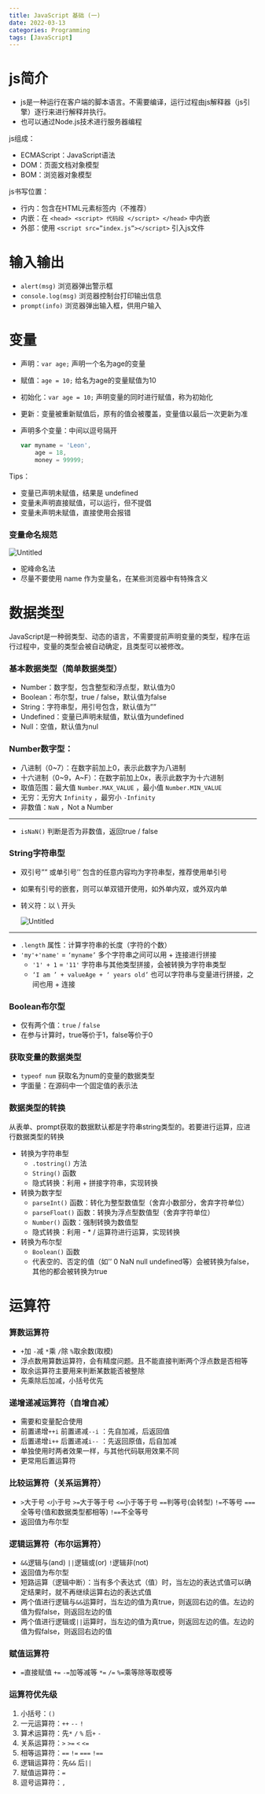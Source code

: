 ```yaml
---
title: JavaScript 基础 (一)
date: 2022-03-13
categories: Programming
tags: [JavaScript]
---
```


# js简介

- js是一种运行在客户端的脚本语言。不需要编译，运行过程由js解释器（js引擎）逐行来进行解释并执行。
- 也可以通过Node.js技术进行服务器编程

js组成：

- ECMAScript：JavaScript语法
- DOM：页面文档对象模型
- BOM：浏览器对象模型

js书写位置：

- 行内：包含在HTML元素标签内（不推荐）
- 内嵌：在 `<head> <script> 代码段 </script> </head>` 中内嵌
- 外部：使用 `<script src=”index.js”></script>` 引入js文件

# 输入输出

- `alert(msg)` 浏览器弹出警示框
- `console.log(msg)` 浏览器控制台打印输出信息
- `prompt(info)` 浏览器弹出输入框，供用户输入

# 变量

- 声明：`var age;` 声明一个名为age的变量
- 赋值：`age = 10;` 给名为age的变量赋值为10
- 初始化：`var age = 10;` 声明变量的同时进行赋值，称为初始化
- 更新：变量被重新赋值后，原有的值会被覆盖，变量值以最后一次更新为准
- 声明多个变量：中间以逗号隔开
  
    ```js
    var myname = 'Leon',
        age = 18,
        money = 99999;
    ```
    

Tips：

- 变量已声明未赋值，结果是 undefined
- 变量未声明直接赋值，可以运行，但不提倡
- 变量未声明未赋值，直接使用会报错

### 变量命名规范

![Untitled](https://p.ipic.vip/widlr9.png)

- 驼峰命名法
- 尽量不要使用 name 作为变量名，在某些浏览器中有特殊含义

# 数据类型

JavaScript是一种弱类型、动态的语言，不需要提前声明变量的类型，程序在运行过程中，变量的类型会被自动确定，且类型可以被修改。

### 基本数据类型（简单数据类型）

- Number：数字型，包含整型和浮点型，默认值为0
- Boolean：布尔型，true / false，默认值为false
- String：字符串型，用引号包含，默认值为””
- Undefined：变量已声明未赋值，默认值为undefined
- Null：空值，默认值为nul

### Number数字型：

- 八进制（0~7）：在数字前加上0，表示此数字为八进制
- 十六进制（0~9，A~F）：在数字前加上0x，表示此数字为十六进制
- 取值范围：最大值 `Number.MAX_VALUE` ，最小值 `Number.MIN_VALUE`
- 无穷：无穷大 `Infinity` ，最穷小 `-Infinity`
- 非数值：`NaN` ，Not a Number

---

- `isNaN()` 判断是否为非数值，返回true / false

### String字符串型

- 双引号”” 或单引号’’ 包含的任意内容均为字符串型，推荐使用单引号
- 如果有引号的嵌套，则可以单双错开使用，如外单内双，或外双内单
- 转义符：以 \ 开头
  
    ![Untitled](https://p.ipic.vip/hy94el.png)
    

---

- `.length` 属性：计算字符串的长度（字符的个数）
- `'my'+'name'` = `‘myname’` 多个字符串之间可以用 + 连接进行拼接
    - `'1' + 1` = `'11'` 字符串与其他类型拼接，会被转换为字符串类型
    - `‘I am ’ + valueAge + ‘ years old’` 也可以字符串与变量进行拼接，之间也用 + 连接

### Boolean布尔型

- 仅有两个值：`true` / `false`
- 在参与计算时，true等价于1，false等价于0

### 获取变量的数据类型

- `typeof num` 获取名为num的变量的数据类型
- 字面量：在源码中一个固定值的表示法

### 数据类型的转换

从表单、prompt获取的数据默认都是字符串string类型的。若要进行运算，应进行数据类型的转换

- 转换为字符串型
    - `.tostring()` 方法
    - `String()` 函数
    - 隐式转换：利用 + 拼接字符串，实现转换
- 转换为数字型
    - `parseInt()` 函数：转化为整型数值型（舍弃小数部分，舍弃字符单位）
    - `parseFloat()` 函数：转换为浮点型数值型（舍弃字符单位）
    - `Number()` 函数：强制转换为数值型
    - 隐式转换：利用 - * / 运算符进行运算，实现转换
- 转换为布尔型
    - `Boolean()` 函数
    - 代表空的、否定的值（如’’ 0 NaN null undefined等）会被转换为false，其他的都会被转换为true

# 运算符

### 算数运算符

- `+`加  `-`减  `*`乘  `/`除  `%`取余数(取模)
- 浮点数用算数运算符，会有精度问题。且不能直接判断两个浮点数是否相等
- 取余运算符主要用来判断某数能否被整除
- 先乘除后加减，小括号优先

### 递增递减运算符（自增自减）

- 需要和变量配合使用
- 前置递增`++i`  前置递减`--i` ：先自加减，后返回值
- 后置递增`i++`  后置递减`i--` ：先返回原值，后自加减
- 单独使用时两者效果一样，与其他代码联用效果不同
- 更常用后置运算符

### 比较运算符（关系运算符）

- `>`大于号  `<`小于号  `>=`大于等于号  `<=`小于等于号  `==`判等号(会转型)  `!=`不等号  `===`全等号(值和数据类型都相等)  `!==`不全等号
- 返回值为布尔型

### 逻辑运算符（布尔运算符）

- `&&`逻辑与(and)    `||`逻辑或(or)    `!`逻辑非(not)
- 返回值为布尔型
- 短路运算（逻辑中断）：当有多个表达式（值）时，当左边的表达式值可以确定结果时，就不再继续运算右边的表达式值
- 两个值进行逻辑与`&&`运算时，当左边的值为真true，则返回右边的值。左边的值为假false，则返回左边的值
- 两个值进行逻辑或`||`运算时，当左边的值为真true，则返回左边的值。左边的值为假false，则返回右边的值

### 赋值运算符

- `=`直接赋值    `+=` `-=`加等减等    `*=` `/=` `%=`乘等除等取模等

### 运算符优先级

1. 小括号：`()`
2. 一元运算符：`++` `--` `!`
3. 算术运算符：先`*` `/` `%` 后`+` `-`
4. 关系运算符：`>` `>=` `<` `<=`
5. 相等运算符：`==` `!=` `===` `!==`
6. 逻辑运算符：先`&&` 后`||`
7. 赋值运算符：`=`
8. 逗号运算符：`,`